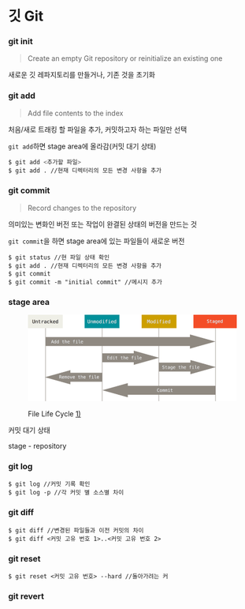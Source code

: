 # 깃 Git

### git init

> Create an empty Git repository or reinitialize an existing one

새로운 깃 레파지토리를 만들거나, 기존 것을 초기화



### git add

> Add file contents to the index

처음/새로 트래킹 할 파일을 추가,  커밋하고자 하는 파일만 선택

`git add`하면 stage area에 올라감(커밋 대기 상태)

```bash
$ git add <추가할 파일>
$ git add . //현재 디렉터리의 모든 변경 사항을 추가
```



### git commit

> Record changes to the repository

의미있는 변화인 버전 또는 작업이 완결된 상태의 버전을 만드는 것

`git commit`을 하면 stage area에 있는 파일들이 새로운 버전

```shell
$ git status //현 파일 상태 확인
$ git add . //현재 디렉터리의 모든 변경 사항을 추가
$ git commit
$ git commit -m "initial commit" //메시지 추가
```



### stage area

<figure><img src="../.gitbook/assets/lifecycle.png" alt=""><figcaption><p>File Life Cycle <a href="https://git-scm.com/book/ko/v2/Git%EC%9D%98-%EA%B8%B0%EC%B4%88-%EC%88%98%EC%A0%95%ED%95%98%EA%B3%A0-%EC%A0%80%EC%9E%A5%EC%86%8C%EC%97%90-%EC%A0%80%EC%9E%A5%ED%95%98%EA%B8%B0">1)</a></p></figcaption></figure>

커밋 대기 상태

stage - repository



### git log

```shell
$ git log //커밋 기록 확인
$ git log -p //각 커밋 별 소스별 차이
```



### git diff

```shell
$ git diff //변경된 파일들과 이전 커밋의 차이
$ git diff <커밋 고유 번호 1>..<커밋 고유 번호 2> 
```



### git reset

```shell
$ git reset <커밋 고유 번호> --hard //돌아가려는 커
```

### git revert

